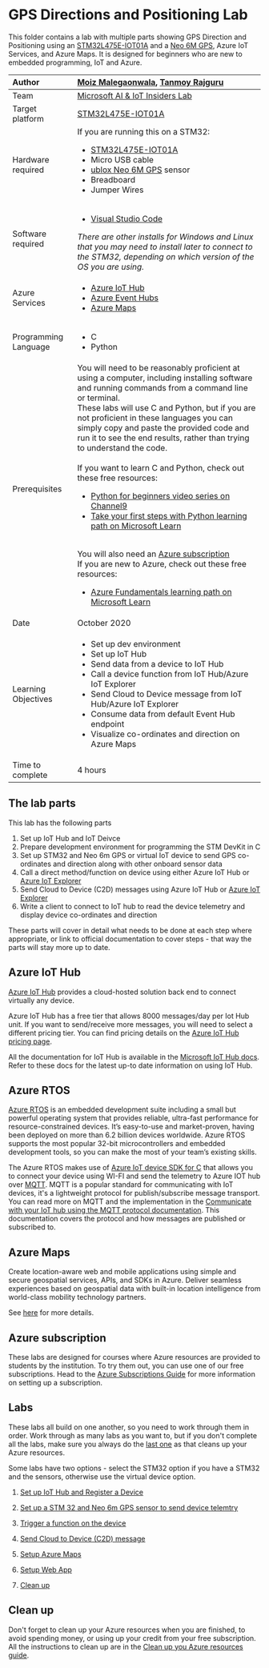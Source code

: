 # GPS Directions and Positioning Lab

This folder contains a lab with multiple parts showing GPS Direction and Positioning using an [STM32L475E-IOT01A](https://www.st.com/en/evaluation-tools/b-l475e-iot01a.html) and a [Neo 6M GPS](https://www.u-blox.com/en/product/neo-6-series), Azure IoT Services, and Azure Maps. It is designed for beginners who are new to embedded programming, IoT and Azure.

| Author | [Moiz Malegaonwala](https://github.com/moizhraj), [Tanmoy Rajguru](https://github.com/Tanmoy-TCS) |
|:---|:---|
| Team | [Microsoft AI & IoT Insiders Lab](https://microsoftiotinsiderlabs.com/en) |
| Target platform   | [STM32L475E-IOT01A](https://www.st.com/en/evaluation-tools/b-l475e-iot01a.html) |
| Hardware required | If you are running this on a STM32:<ul><li>[STM32L475E-IOT01A](https://www.st.com/en/evaluation-tools/b-l475e-iot01a.html)</li><li>Micro USB cable</li><li>[ublox Neo 6M GPS](https://www.u-blox.com/en/product/neo-6-series) sensor</li><li>Breadboard</li><li>Jumper Wires</li></ul> |
| Software required | <ul><li>[Visual Studio Code](http://code.visualstudio.com?WT.mc_id=iotcurriculum-github-jabenn)</li></ul>*There are other installs for Windows and Linux that you may need to install later to connect to the STM32, depending on which version of the OS you are using.* |
| Azure Services | <ul><li>[Azure IoT Hub](https://azure.microsoft.com/services/iot-hub/?WT.mc_id=iotcurriculum-github-jabenn)</li><li>[Azure Event Hubs](https://azure.microsoft.com/services/event-hubs/?WT.mc_id=iotcurriculum-github-jabenn)</li><li>[Azure Maps](https://azure.microsoft.com/services/azure-maps/?WT.mc_id=iotcurriculum-github-jabenn)</li></ul> |
| Programming Language | <ul><li>C</li><li>Python</li></ul> |
| Prerequisites | You will need to be reasonably proficient at using a computer, including installing software and running commands from a command line or terminal.<br>These labs will use C and Python, but if you are not proficient in these languages you can simply copy and paste the provided code and run it to see the end results, rather than trying to understand the code.<br><br>If you want to learn C and Python, check out these free resources:<br><ul><li>[Python for beginners video series on Channel9](https://channel9.msdn.com/Series/Intro-to-Python-Development?WT.mc_id=iotcurriculum-github-jabenn)</li><li>[Take your first steps with Python learning path on Microsoft Learn](https://docs.microsoft.com/learn/paths/python-first-steps/?WT.mc_id=iotcurriculum-github-jabenn)</li></ul><br>You will also need an [Azure subscription](https://azure.microsoft.com/free/?WT.mc_id=iotcurriculum-github-jabenn)<br>If you are new to Azure, check out these free resources:<ul><li>[Azure Fundamentals learning path on Microsoft Learn](https://docs.microsoft.com/learn/paths/azure-fundamentals/?WT.mc_id=iotcurriculum-github-jabenn)</li></ul> |
| Date | October 2020 |
| Learning Objectives | <ul><li>Set up dev environment</li><li>Set up IoT Hub</li><li>Send data from a device to IoT Hub</li><li>Call a device function from IoT Hub/Azure IoT Explorer</li><li>Send Cloud to Device message from IoT Hub/Azure IoT Explorer</li><li>Consume data from default Event Hub endpoint</li><li>Visualize co-ordinates and direction on Azure Maps</li></ul> |
| Time to complete | 4 hours |


## The lab parts

This lab has the following parts

1. Set up IoT Hub and IoT Deivce
1. Prepare development environment for programming the STM DevKit in C
1. Set up STM32 and Neo 6m GPS or virtual IoT device to send GPS co-ordinates and direction along with other onboard sensor data
1. Call a direct method/function on device using either Azure IoT Hub or [Azure IoT Explorer](https://docs.microsoft.com/azure/iot-pnp/howto-use-iot-explorer)
1. Send Cloud to Device (C2D) messages using Azure IoT Hub or [Azure IoT Explorer](https://docs.microsoft.com/azure/iot-pnp/howto-use-iot-explorer)
1. Write a client to connect to IoT hub to read the device telemetry and display device co-ordinates and direction

These parts will cover in detail what needs to be done at each step where appropriate, or link to official documentation to cover steps - that way the parts will stay more up to date.

## Azure IoT Hub

[Azure IoT Hub](https://azure.microsoft.com/services/iot-hub/?WT.mc_id=iotcurriculum-github-jabenn) provides a cloud-hosted solution back end to connect virtually any device.

Azure IoT Hub has a free tier that allows 8000 messages/day per Iot Hub unit. If you want to send/receive more messages, you will need to select a different pricing tier. You can find pricing details on the [Azure IoT Hub pricing page](https://azure.microsoft.com/pricing/details/iot-hub/?WT.mc_id=iotcurriculum-github-jabenn).

All the documentation for IoT Hub is available in the [Microsoft IoT Hub docs](https://docs.microsoft.com/azure/iot-hub/?WT.mc_id=iotcurriculum-github-jabenn). Refer to these docs for the latest up-to date information on using IoT Hub.

## Azure RTOS

[Azure RTOS](https://azure.microsoft.com/services/rtos/?WT.mc_id=iotcurriculum-github-jabenn) is an embedded development suite including a small but powerful operating system that provides reliable, ultra-fast performance for resource-constrained devices. It’s easy-to-use and market-proven, having been deployed on more than 6.2 billion devices worldwide. Azure RTOS supports the most popular 32-bit microcontrollers and embedded development tools, so you can make the most of your team’s existing skills.

The Azure RTOS makes use of [Azure IoT device SDK for C](https://docs.microsoft.com/azure/iot-hub/iot-hub-device-sdk-c-intro) that allows you to connect your device using WI-FI and send the telemetry to Azure IOT hub over [MQTT](https://mqtt.org). MQTT is a popular standard for communicating with IoT devices, it's a lightweight protocol for publish/subscribe message transport. You can read more on MQTT and the implementation in the [Communicate with your IoT hub using the MQTT protocol documentation](https://docs.microsoft.com/azure/iot-hub/iot-hub-mqtt-support?WT.mc_id=iotcurriculum-github-jabenn). This documentation covers the protocol and how messages are published or subscribed to.

## Azure Maps

Create location-aware web and mobile applications using simple and secure geospatial services, APIs, and SDKs in Azure. Deliver seamless experiences based on geospatial data with built-in location intelligence from world-class mobility technology partners.

See [here](https://azure.microsoft.com/services/azure-maps/) for more details.

## Azure subscription

These labs are designed for courses where Azure resources are provided to students by the institution. To try them out, you can use one of our free subscriptions. Head to the [Azure Subscriptions Guide](../../../azure-subscription.md) for more information on setting up a subscription.

## Labs

These labs all build on one another, so you need to work through them in order. Work through as many labs as you want to, but if you don't complete all the labs, make sure you always do the [last one](./steps/clean-up.md) as that cleans up your Azure resources.

Some labs have two options - select the STM32 option if you have a STM32 and the sensors, otherwise use the virtual device option.

1. [Set up IoT Hub and Register a Device](./steps/set-up-iot-hub-and-device.md)

1. [Set up a STM 32 and Neo 6m GPS sensor to send device telemtry](./steps/set-up-stm32.md)

1. [Trigger a function on the device](./steps/rules-stm-functioncall.md)

1. [Send Cloud to Device (C2D) message](./steps/rules-stm-c2d.md)

1. [Setup Azure Maps](./steps/set-up-azure-maps.md)

1. [Setup Web App](./steps/set-up-web-app.md)

1. [Clean up](./steps/clean-up.md)

## Clean up

Don't forget to clean up your Azure resources when you are finished, to avoid spending money, or using up your credit from your free subscription. All the instructions to clean up are in the [Clean up you Azure resources guide](./steps/clean-up.md).
